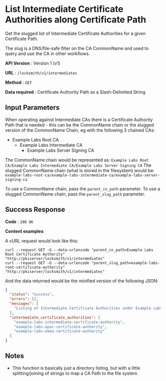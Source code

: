 # List Intermediate Certificate Authorities along Certificate Path

Get the slugged list of Intermediate Certificate Authorities for a given Certificate Path.

The slug is a DNS/file-safe filter on the CA CommonName and used to query and use the CA in other workflows.

**API Version** : Version 1 (v1)

**URL** : `/locksmith/v1/intermediates`

**Method** : `GET`

**Data required** : Certificate Authority Path as a Slash-Delimited String

## Input Parameters

When operating against Intermediate CAs there is a Certificate Authority Path that is needed - this can be the CommonName chain or the slugged version of the CommonName Chain, eg with the following 3 chained CAs:

- Example Labs Root CA
  - Example Labs Intermediate CA
    - Example Labs Server Signing CA

The CommonName chain would be represented as: `Example Labs Root CA/Example Labs Intermediate CA/Example Labs Server Signing CA`
The slugged CommonName chain (what is stored in the filesystem) would be: `example-labs-root-ca/example-labs-intermediate-ca/example-labs-server-signing-ca`

To use a CommonName chain, pass the `parent_cn_path` parameter.
To use a slugged CommonName chain, pass the `parent_slug_path` parameter.

## Success Response

**Code** : `200 OK`

**Content examples**

A cURL request would look like this:

```
curl --request GET -G --data-urlencode "parent_cn_path=Example Labs Root Certificate Authority" "http://pkiserver/locksmith/v1/intermediates"
curl --request GET -G --data-urlencode "parent_slug_path=example-labs-root-certificate-authority" "http://pkiserver/locksmith/v1/intermediates"
```

And the data returned would be the minified version of the following JSON:

```json
{
  "status": "success",
  "errors": [],
  "messages": [
    "Listing of Intermediate Certificate Authorities under Example Labs Root Certificate Authority"
  ],
  "intermediate_certificate_authorities": [
    "example-labs-intermediate-certificate-authority",
    "example-labs-apac-certificate-authority",
    "example-labs-emea-certificate-authority"
  ]
}
```

## Notes

* This function is basically just a directory listing, but with a little splitting/joining of strings to map a CA Path to the file system.